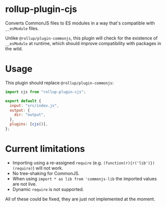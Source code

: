 # rollup-plugin-cjs

Converts CommonJS files to ES modules in a way that's compatible with `__esModule` files.

Unlike `@rollup/plugin-commonjs`, this plugin will check for the existence of `__esModule` at
runtime, which should improve compatibility with packages in the wild.

# Usage

This plugin should replace `@rollup/plugin-commonjs`:

```js
import cjs from "rollup-plugin-cjs";

export default {
  input: "src/index.js",
  output: {
    dir: "output",
  },
  plugins: [cjs()],
};
```

# Current limitations

- Importing using a re-assigned `require` (e.g. `(function(r){r('lib')})(require)`) will not work.
- No tree-shaking for CommonJS.
- When using `import * as lib from 'commonjs-lib` the imported values are not live.
- Dynamic `require` is not supported.

All of these could be fixed, they are just not implemented at the moment.
